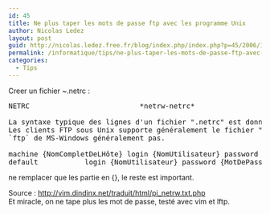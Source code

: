 ```yaml
---
id: 45
title: Ne plus taper les mots de passe ftp avec les programme Unix
author: Nicolas Ledez
layout: post
guid: http://nicolas.ledez.free.fr/blog/index.php/index.php?p=45/2006/12/11/ne-plus-taper-les-mots-de-passe-ftp-avec-les-programme-unix/
permalink: /informatique/tips/ne-plus-taper-les-mots-de-passe-ftp-avec-les-programme-unix/
categories:
  - Tips
---
```

Creer un fichier ~.netrc :

<pre>NETRC							<span class="Constant"><a name="netrw-netrc" />*netrw-netrc*</span>

La syntaxe typique des lignes d'un fichier ".netrc" est donnée ci-dessous.
Les clients FTP sous Unix supporte généralement le fichier ".netrc". Le client
`ftp` de MS-Windows généralement pas.
<span class="Comment">
machine {NomCompletDeLHôte} login <span class="Special">{NomUtilisateur}</span> password <span class="Special">{MotDePasse}</span>
default		      login <span class="Special">{NomUtilisateur}</span> password <span class="Special">{MotDePasse}</span>
</span></pre>

ne remplacer que les partie en {}, le reste est important.

Source : <http://vim.dindinx.net/traduit/html/pi_netrw.txt.php>  
Et miracle, on ne tape plus les mot de passe, testé avec vim et lftp.